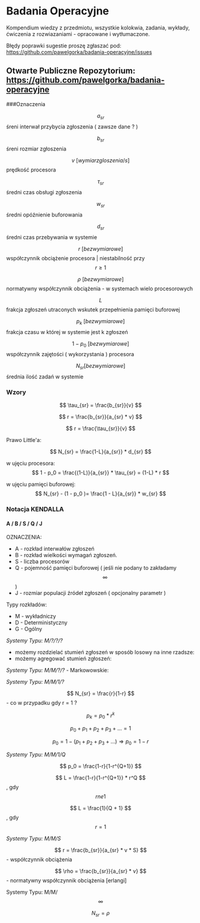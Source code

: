 Badania Operacyjne
=============
Kompendium wiedzy z przedmiotu, wszystkie kolokwia, zadania, wykłady, ćwiczenia z rozwiazaniami - opracowane i wytłumaczone.

Błędy poprawki sugestie proszę zgłaszać pod: https://github.com/pawelgorka/badania-operacyjne/issues

Otwarte Publiczne Repozytorium: https://github.com/pawelgorka/badania-operacyjne
---
 

###Oznaczenia

$$ a_{sr} $$ śreni interwał przybycia zgłoszenia ( zawsze dane ? )

$$ b_{sr} $$ śreni rozmiar zgłoszenia

$$ v \ [wymiar zgloszenia/s]$$ prędkość procesora
 
$$ \tau_{sr} $$ średni czas obsługi zgłoszenia

$$ w_{sr} $$ średni opóźnienie buforowania

$$ d_{sr} $$ średni czas przebywania w systemie

$$ r \ [bezwymiarowe] $$ współczynnik obciążenie procesora | niestabilność przy $$ r \ge 1 $$  

$$ \rho \ [bezwymiarowe] $$ normatywny współczynnik obciążenia - w systemach wielo procesorowych

$$ L $$ frakcja zgłoszeń utraconych wskutek przepełnienia pamięci buforowej

$$ p_k \ [bezwymiarowe] $$ frakcja czasu w której w systemie jest k zgłoszeń

$$ 1 - p_0 \ [bezwymiarowe] $$ współczynnik zajętości ( wykorzystania ) procesora

$$ N_{sr} [bezwymiarowe] $$ średnia ilość zadań w systemie

### Wzory

$$ \tau_{sr} = \frac{b_{sr}}{v} $$

$$ r = \frac{b_{sr}}{a_{sr} * v} $$

$$ r = \frac{\tau_{sr}}{v} $$

Prawo Little'a:

$$  N_{sr} = \frac{1-L}{a_{sr}} * d_{sr} $$

w ujęciu procesora: $$ 1 - p_0 = \frac{(1-L)}{a_{sr}} * \tau_{sr} = (1-L) * r $$

w ujęciu pamięci buforowej: $$  N_{sr} - (1 - p_0 )= \frac{1 - L}{a_{sr}} * w_{sr} $$

### Notacja KENDALLA

#### A / B / S / Q / J

OZNACZENIA:
* A - rozkład interwałów zgłoszeń
* B - rozkład wielkości wymagań zgłoszeń. 
* S - liczba procesorów
* Q - pojemność pamięci buforowej ( jeśli nie podany to zakładamy $$ \infty $$ )
* J - rozmiar populacji źródeł zgłoszeń ( opcjonalny parametr )

Typy rozkładów:
* M - wykładniczy
* D - Deterministyczny
* G - Ogólny

*Systemy Typu: M/?/?/?*

* możemy rozdzielać stumień zgłoszeń w sposób losowy na inne rzadsze: 
* możemy agregować stumień zgłoszeń: 

*Systemy Typu: M/M/?/?* - Markowowskie:

*Systemy Typu: M/M/1/?*
 
$$ N_{sr} = \frac{r}{1-r} $$ - co w przypadku gdy r = 1 ? 

$$ p_{k} = p_0 * r^k $$ 

$$ p_0 + p_1 + p_2 + p_3 + ... = 1 $$  

$$ p_0 = 1 - (p_1 + p_2 + p_3 + ...) \Rightarrow p_0 = 1 - r $$

*Systemy Typu: M/M/1/Q*

$$ p_0 = \frac{1-r}{1-r^{Q+1}} $$

$$ L = \frac{1-r}{1-r^{Q+1}} * r^Q $$, gdy $$ r ne 1 $$

$$ L = \frac{1}{Q + 1} $$, gdy $$ r = 1 $$

*Systemy Typu: M/M/S*

$$ r = \frac{b_{sr}}{a_{sr} * v * S} $$  - współczynnik obciążenia

$$ \rho = \frac{b_{sr}}{a_{sr} * v} $$  - normatywny współczynnik obciążenia [erlangi]

Systemy Typu: M/M/$$ \infty $$

$$ N_{sr} = \rho $$